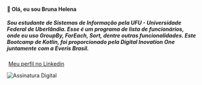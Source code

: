 #### 											👋 Olá, eu sou Bruna Helena



##### Sou estudante de Sistemas de Informação pela UFU - Universidade Federal de Uberlândia. Esse é um programa de lista de funcionários, onde eu uso GroupBy, ForEach, Sort, dentre outras funcionalidades. Este Bootcamp de Kotlin, foi proporcionado pela Digital Inovation One juntamente com a Everis Brasil.





​																																			  [Meu perfil no Linkedin](https://www.linkedin.com/in/brunahelenas/ "Clique para entrar em contato comigo")

 ![Assinatura Digital](https://i.ibb.co/x3cNQzc/dados-bruna.png)
